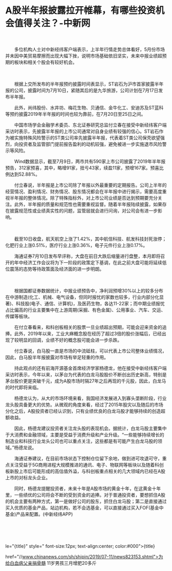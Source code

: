 # A股半年报披露拉开帷幕，有哪些投资机会值得关注？-中新网

　　

　　多位机构人士对中新经纬客户端表示，上半年行情走势总体看好，5月份市场并未因中美贸易摩擦而出现大幅下挫，说明市场基础依旧坚实，未来中报业绩超预期的板块和相关个股会有较好机会。

　　

　　根据上交所发布的半年报预约披露时间表显示，ST岩石为沪市首家披露半年报的公司，披露时间为7月10日，紧随其后的是九华旅游，公司计划在7月17日发布半年报。

　　此外，尚纬股份、水井坊、梅花生物、贝通信、金牛化工、安迪苏及ST蓝科等预约披露2019年半年报的时间也较为靠前，在7月20日至25日之间。

　　中国市场学会金融学术委员、东北证券研究总监付立春在接受中新经纬客户端采访时表示，先披露半年报的上市公司通常对自身业绩有较强的信心。ST岩石作为被实施特殊风险警示的ST类公司率先披露半年报，代表着ST类公司保壳欲望强烈，向投资者及监管部门提前报告盈利的动机较强，避免被进一步实施退市风险警示等风险。

　　Wind数据显示，截至7月9日，两市共有590家上市公司披露了2019年半年报预告，312家预喜，其中，略增91家，扭亏43家，续盈11家，预增167家。预喜比例达到52.88%。

　　付立春说，半年报是上市公司除了年报以外最重要的定期报告。公司上半年的经营情况、盈利情况、财务情况、股东情况都会在半年报中进行揭示，需要高度重视半年报的整体情况。除了特殊指标外，对上市公司业绩是否达到预期要充分关注。此外，半年报的质量和规范性也需要重视监督。随着半年报陆续披露，如果存在披露规范性或业绩真实性的问题，监管层就会进行问询，对公司会有进一步影响。

　　

　　截至10日收盘，航天航空上涨了1.42%，其中航信科技、航发科技封死涨停；化肥行业上涨0.51%，医疗行业上涨0.36%，电子元件行业上涨0.17%。

　　海通证券7月10日发布早评称，大盘在前日大跌后缩量进行盘整，本月即将召开的年中经济工作会议将为下一阶段的政策定下基调，在此之前大盘可能将延续低位震荡的态势等待政策面及经济面的进一步明朗。

　　

　　根据国都证券数据统计，中报业绩预告中，净利润预增30%以上的较多分布在中游制造(化工、机械、电气设备，但同时报忧的家数也较多，行业内部分化显著)、科技股(电子、通信、计算机)，及医药生物，各达11-22家；而中期业绩报忧占比偏高的行业主要集中在上游周期(采掘、有色金属)、公用事业、汽车、交运、传媒等板块。

　　在付立春看来，和科创板相关的股票一旦业绩超出预期，可能会迎来资金的追捧。此外，2019年以来，工业大麻概念股在经历了超过3倍的股价涨幅后，已经出现了较明显的回调，业绩不好的概念股可能会进一步杀跌。

　　付立春说，白马股一直是市场的中流砥柱，可以代表上市公司整体业绩情况，因此，白马股半年报披露对市场有举足轻重的作用。

　　持此观点的还有前海开源基金首席经济学家杨德龙，他在接受中新经纬客户端采访时表示，今年以来，以茅台为代表的白龙马股股价不断创出历史新高，特别是茅台股价更是突破千元，成为A股市场时隔27年之后再现的千元股，因此，白龙马的时代即将来临。

　　杨德龙认为，从大的市场环境来看，我国经济发展进入到寡头垄断阶段，行业龙头股具备更大的优势。从微观的角度来看，经过了2015年股灾以及随后的市场分化之后，A股投资者已经认识到，只有业绩优良的白龙马股才能够持续的创造超额收益。

　　因此，杨德龙建议投资者关注龙头股的表现机会。据统计，白龙马股主要集中于大消费和金融领域，主要是受益于消费升级和产业升级。“一些能够持续增长的制造业和科技行业龙头公司也可以重点关注，这些都是有可能产生白龙马股的领域。”杨德龙说。

　　海通证券建议，在目前市场状态下控制仓位留下余地，做到进可攻退可守，重点关注受益于5G商用进程大规模推进的通讯、电子、物联网等板块以及随着科创板新股上市后可能形成的高估值外溢，与科创板重点相关的几大领域内已经在A股上市的对标龙头企业。

　　同时，杨德龙提醒投资者，未来十年是A股市场的黄金十年，在这黄金十年里，一些绩优的公司将会不断的受到资金的追捧。对于普通投资者，要想抓住A股的机会主要有两种方式，第一是做好公司的股东，抓住白龙马股；第二是直接通过买入优质的基金产品，站边机构，若不会选基金，可以直接通过买入FOF(基金中基金)产品来配置。(中新经纬APP)

　　

　　

le="{title}" style=" font-size:12px; text-align:center; color:#000">{title}

href="//www.chinanews.com/sh/shipin/2019/07-11/news823153.shtml">为给白血病父亲捐骨髓 11岁男孩三月增肥20多斤
